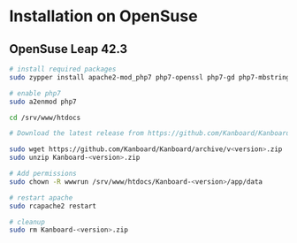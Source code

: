 Installation on OpenSuse
========================

OpenSuse Leap 42.3
------------------

```bash
# install required packages
sudo zypper install apache2-mod_php7 php7-openssl php7-gd php7-mbstring php7-mcrypt php7-mysql php7-xmlrpc php7-ctype php7-json

# enable php7
sudo a2enmod php7

cd /srv/www/htdocs

# Download the latest release from https://github.com/Kanboard/Kanboard/releases

sudo wget https://github.com/Kanboard/Kanboard/archive/v<version>.zip
sudo unzip Kanboard-<version>.zip

# Add permissions
sudo chown -R wwwrun /srv/www/htdocs/Kanboard-<version>/app/data

# restart apache
sudo rcapache2 restart

# cleanup
sudo rm Kanboard-<version>.zip
```

